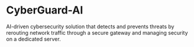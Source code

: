 # CyberGuard-AI
AI-driven cybersecurity solution that detects and prevents threats by rerouting network traffic through a secure gateway and managing security on a dedicated server.
